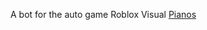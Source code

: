 A bot for the auto game Roblox Visual [Pianos](https://www.roblox.com/games/5593470048/Visual-Pianos)
